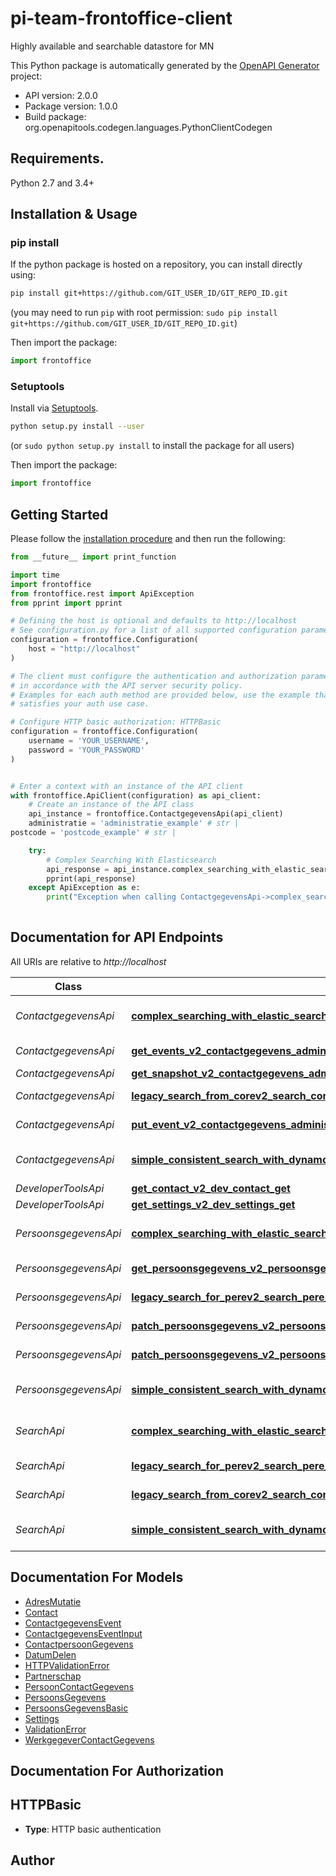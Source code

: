 # pi-team-frontoffice-client
Highly available and searchable datastore for MN

This Python package is automatically generated by the [OpenAPI Generator](https://openapi-generator.tech) project:

- API version: 2.0.0
- Package version: 1.0.0
- Build package: org.openapitools.codegen.languages.PythonClientCodegen

## Requirements.

Python 2.7 and 3.4+

## Installation & Usage
### pip install

If the python package is hosted on a repository, you can install directly using:

```sh
pip install git+https://github.com/GIT_USER_ID/GIT_REPO_ID.git
```
(you may need to run `pip` with root permission: `sudo pip install git+https://github.com/GIT_USER_ID/GIT_REPO_ID.git`)

Then import the package:
```python
import frontoffice
```

### Setuptools

Install via [Setuptools](http://pypi.python.org/pypi/setuptools).

```sh
python setup.py install --user
```
(or `sudo python setup.py install` to install the package for all users)

Then import the package:
```python
import frontoffice
```

## Getting Started

Please follow the [installation procedure](#installation--usage) and then run the following:

```python
from __future__ import print_function

import time
import frontoffice
from frontoffice.rest import ApiException
from pprint import pprint

# Defining the host is optional and defaults to http://localhost
# See configuration.py for a list of all supported configuration parameters.
configuration = frontoffice.Configuration(
    host = "http://localhost"
)

# The client must configure the authentication and authorization parameters
# in accordance with the API server security policy.
# Examples for each auth method are provided below, use the example that
# satisfies your auth use case.

# Configure HTTP basic authorization: HTTPBasic
configuration = frontoffice.Configuration(
    username = 'YOUR_USERNAME',
    password = 'YOUR_PASSWORD'
)


# Enter a context with an instance of the API client
with frontoffice.ApiClient(configuration) as api_client:
    # Create an instance of the API class
    api_instance = frontoffice.ContactgegevensApi(api_client)
    administratie = 'administratie_example' # str | 
postcode = 'postcode_example' # str | 

    try:
        # Complex Searching With Elasticsearch
        api_response = api_instance.complex_searching_with_elastic_search_v2_search_complex_administratie_get(administratie, postcode)
        pprint(api_response)
    except ApiException as e:
        print("Exception when calling ContactgegevensApi->complex_searching_with_elastic_search_v2_search_complex_administratie_get: %s\n" % e)
    
```

## Documentation for API Endpoints

All URIs are relative to *http://localhost*

Class | Method | HTTP request | Description
------------ | ------------- | ------------- | -------------
*ContactgegevensApi* | [**complex_searching_with_elastic_search_v2_search_complex_administratie_get**](docs/ContactgegevensApi.md#complex_searching_with_elastic_search_v2_search_complex_administratie_get) | **GET** /v2/search/complex/{administratie} | Complex Searching With Elasticsearch
*ContactgegevensApi* | [**get_events_v2_contactgegevens_administratie_relatiesoort_persoonsnummer_events_get**](docs/ContactgegevensApi.md#get_events_v2_contactgegevens_administratie_relatiesoort_persoonsnummer_events_get) | **GET** /v2/contactgegevens/{administratie}/{relatiesoort}/{persoonsnummer}/events | Get Events
*ContactgegevensApi* | [**get_snapshot_v2_contactgegevens_administratie_relatiesoort_persoonsnummer_get**](docs/ContactgegevensApi.md#get_snapshot_v2_contactgegevens_administratie_relatiesoort_persoonsnummer_get) | **GET** /v2/contactgegevens/{administratie}/{relatiesoort}/{persoonsnummer} | Get Snapshot
*ContactgegevensApi* | [**legacy_search_from_corev2_search_core_administratie_get**](docs/ContactgegevensApi.md#legacy_search_from_corev2_search_core_administratie_get) | **GET** /v2/search/core/{administratie} | Legacy Search From Core
*ContactgegevensApi* | [**put_event_v2_contactgegevens_administratie_relatiesoort_persoonsnummer_events_post**](docs/ContactgegevensApi.md#put_event_v2_contactgegevens_administratie_relatiesoort_persoonsnummer_events_post) | **POST** /v2/contactgegevens/{administratie}/{relatiesoort}/{persoonsnummer}/events | Put Event
*ContactgegevensApi* | [**simple_consistent_search_with_dynamodb_v2_search_simple_administratie_get**](docs/ContactgegevensApi.md#simple_consistent_search_with_dynamodb_v2_search_simple_administratie_get) | **GET** /v2/search/simple/{administratie} | Simple Consistent Search With Dynamodb
*DeveloperToolsApi* | [**get_contact_v2_dev_contact_get**](docs/DeveloperToolsApi.md#get_contact_v2_dev_contact_get) | **GET** /v2/dev/contact | Get Contact
*DeveloperToolsApi* | [**get_settings_v2_dev_settings_get**](docs/DeveloperToolsApi.md#get_settings_v2_dev_settings_get) | **GET** /v2/dev/settings | Get Settings
*PersoonsgegevensApi* | [**complex_searching_with_elastic_search_v2_search_complex_administratie_get**](docs/PersoonsgegevensApi.md#complex_searching_with_elastic_search_v2_search_complex_administratie_get) | **GET** /v2/search/complex/{administratie} | Complex Searching With Elasticsearch
*PersoonsgegevensApi* | [**get_persoonsgegevens_v2_persoonsgegevens_administratie_persoonsnummer_get**](docs/PersoonsgegevensApi.md#get_persoonsgegevens_v2_persoonsgegevens_administratie_persoonsnummer_get) | **GET** /v2/persoonsgegevens/{administratie}/{persoonsnummer} | Get Persoonsgegevens
*PersoonsgegevensApi* | [**legacy_search_for_perev2_search_pere_administratie_get**](docs/PersoonsgegevensApi.md#legacy_search_for_perev2_search_pere_administratie_get) | **GET** /v2/search/pere/{administratie} | Legacy Search For Pere
*PersoonsgegevensApi* | [**patch_persoonsgegevens_v2_persoonsgegevens_administratie_persoonsnummer_patch**](docs/PersoonsgegevensApi.md#patch_persoonsgegevens_v2_persoonsgegevens_administratie_persoonsnummer_patch) | **PATCH** /v2/persoonsgegevens/{administratie}/{persoonsnummer} | Patch Persoonsgegevens
*PersoonsgegevensApi* | [**patch_persoonsgegevens_v2_persoonsgegevens_administratie_persoonsnummer_put**](docs/PersoonsgegevensApi.md#patch_persoonsgegevens_v2_persoonsgegevens_administratie_persoonsnummer_put) | **PUT** /v2/persoonsgegevens/{administratie}/{persoonsnummer} | Patch Persoonsgegevens
*PersoonsgegevensApi* | [**simple_consistent_search_with_dynamodb_v2_search_simple_administratie_get**](docs/PersoonsgegevensApi.md#simple_consistent_search_with_dynamodb_v2_search_simple_administratie_get) | **GET** /v2/search/simple/{administratie} | Simple Consistent Search With Dynamodb
*SearchApi* | [**complex_searching_with_elastic_search_v2_search_complex_administratie_get**](docs/SearchApi.md#complex_searching_with_elastic_search_v2_search_complex_administratie_get) | **GET** /v2/search/complex/{administratie} | Complex Searching With Elasticsearch
*SearchApi* | [**legacy_search_for_perev2_search_pere_administratie_get**](docs/SearchApi.md#legacy_search_for_perev2_search_pere_administratie_get) | **GET** /v2/search/pere/{administratie} | Legacy Search For Pere
*SearchApi* | [**legacy_search_from_corev2_search_core_administratie_get**](docs/SearchApi.md#legacy_search_from_corev2_search_core_administratie_get) | **GET** /v2/search/core/{administratie} | Legacy Search From Core
*SearchApi* | [**simple_consistent_search_with_dynamodb_v2_search_simple_administratie_get**](docs/SearchApi.md#simple_consistent_search_with_dynamodb_v2_search_simple_administratie_get) | **GET** /v2/search/simple/{administratie} | Simple Consistent Search With Dynamodb


## Documentation For Models

 - [AdresMutatie](docs/AdresMutatie.md)
 - [Contact](docs/Contact.md)
 - [ContactgegevensEvent](docs/ContactgegevensEvent.md)
 - [ContactgegevensEventInput](docs/ContactgegevensEventInput.md)
 - [ContactpersoonGegevens](docs/ContactpersoonGegevens.md)
 - [DatumDelen](docs/DatumDelen.md)
 - [HTTPValidationError](docs/HTTPValidationError.md)
 - [Partnerschap](docs/Partnerschap.md)
 - [PersoonContactGegevens](docs/PersoonContactGegevens.md)
 - [PersoonsGegevens](docs/PersoonsGegevens.md)
 - [PersoonsGegevensBasic](docs/PersoonsGegevensBasic.md)
 - [Settings](docs/Settings.md)
 - [ValidationError](docs/ValidationError.md)
 - [WerkgegeverContactGegevens](docs/WerkgegeverContactGegevens.md)


## Documentation For Authorization


## HTTPBasic

- **Type**: HTTP basic authentication


## Author




